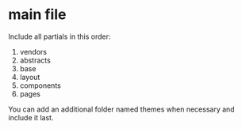 # main file

Include all partials in this order:
1. vendors
2. abstracts
3. base
4. layout
5. components
6. pages

You can add an additional folder named themes when necessary and include it last.